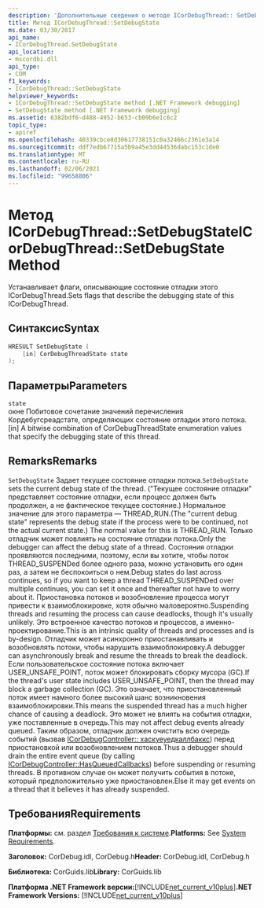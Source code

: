 ```yaml
---
description: 'Дополнительные сведения о методе ICorDebugThread:: SetDebugState'
title: Метод ICorDebugThread::SetDebugState
ms.date: 03/30/2017
api_name:
- ICorDebugThread.SetDebugState
api_location:
- mscordbi.dll
api_type:
- COM
f1_keywords:
- ICorDebugThread::SetDebugState
helpviewer_keywords:
- ICorDebugThread::SetDebugState method [.NET Framework debugging]
- SetDebugState method [.NET Framework debugging]
ms.assetid: 6382bdf6-d488-4952-b653-cb09b6e1c6c2
topic_type:
- apiref
ms.openlocfilehash: 40339cbce8d30617738151c0a32466c2361e3a14
ms.sourcegitcommit: ddf7edb67715a5b9a45e3dd44536dabc153c1de0
ms.translationtype: MT
ms.contentlocale: ru-RU
ms.lasthandoff: 02/06/2021
ms.locfileid: "99658806"
---
```

# <a name="icordebugthreadsetdebugstate-method"></a><span data-ttu-id="78a9a-103">Метод ICorDebugThread::SetDebugState</span><span class="sxs-lookup"><span data-stu-id="78a9a-103">ICorDebugThread::SetDebugState Method</span></span>

<span data-ttu-id="78a9a-104">Устанавливает флаги, описывающие состояние отладки этого ICorDebugThread.</span><span class="sxs-lookup"><span data-stu-id="78a9a-104">Sets flags that describe the debugging state of this ICorDebugThread.</span></span>  
  
## <a name="syntax"></a><span data-ttu-id="78a9a-105">Синтаксис</span><span class="sxs-lookup"><span data-stu-id="78a9a-105">Syntax</span></span>  
  
```cpp  
HRESULT SetDebugState (  
    [in] CorDebugThreadState state  
);  
```  
  
## <a name="parameters"></a><span data-ttu-id="78a9a-106">Параметры</span><span class="sxs-lookup"><span data-stu-id="78a9a-106">Parameters</span></span>  

 `state`  
 <span data-ttu-id="78a9a-107">окне Побитовое сочетание значений перечисления Кордебугсреадстате, определяющих состояние отладки этого потока.</span><span class="sxs-lookup"><span data-stu-id="78a9a-107">[in] A bitwise combination of CorDebugThreadState enumeration values that specify the debugging state of this thread.</span></span>  
  
## <a name="remarks"></a><span data-ttu-id="78a9a-108">Remarks</span><span class="sxs-lookup"><span data-stu-id="78a9a-108">Remarks</span></span>  

 <span data-ttu-id="78a9a-109">`SetDebugState` Задает текущее состояние отладки потока.</span><span class="sxs-lookup"><span data-stu-id="78a9a-109">`SetDebugState` sets the current debug state of the thread.</span></span> <span data-ttu-id="78a9a-110">("Текущее состояние отладки" представляет состояние отладки, если процесс должен быть продолжен, а не фактическое текущее состояние.) Нормальное значение для этого параметра — THREAD_RUN.</span><span class="sxs-lookup"><span data-stu-id="78a9a-110">(The "current debug state" represents the debug state if the process were to be continued, not the actual current state.) The normal value for this is THREAD_RUN.</span></span> <span data-ttu-id="78a9a-111">Только отладчик может повлиять на состояние отладки потока.</span><span class="sxs-lookup"><span data-stu-id="78a9a-111">Only the debugger can affect the debug state of a thread.</span></span> <span data-ttu-id="78a9a-112">Состояния отладки проявляются последними, поэтому, если вы хотите, чтобы поток THREAD_SUSPENDed более одного раза, можно установить его один раз, а затем не беспокоиться о нем.</span><span class="sxs-lookup"><span data-stu-id="78a9a-112">Debug states do last across continues, so if you want to keep a thread THREAD_SUSPENDed over multiple continues, you can set it once and thereafter not have to worry about it.</span></span> <span data-ttu-id="78a9a-113">Приостановка потоков и возобновление процесса могут привести к взаимоблокировке, хотя обычно маловероятно.</span><span class="sxs-lookup"><span data-stu-id="78a9a-113">Suspending threads and resuming the process can cause deadlocks, though it's usually unlikely.</span></span> <span data-ttu-id="78a9a-114">Это встроенное качество потоков и процессов, а именно-проектирование.</span><span class="sxs-lookup"><span data-stu-id="78a9a-114">This is an intrinsic quality of threads and processes and is by-design.</span></span> <span data-ttu-id="78a9a-115">Отладчик может асинхронно приостанавливать и возобновлять потоки, чтобы нарушить взаимоблокировку.</span><span class="sxs-lookup"><span data-stu-id="78a9a-115">A debugger can asynchronously break and resume the threads to break the deadlock.</span></span> <span data-ttu-id="78a9a-116">Если пользовательское состояние потока включает USER_UNSAFE_POINT, поток может блокировать сборку мусора (GC).</span><span class="sxs-lookup"><span data-stu-id="78a9a-116">If the thread's user state includes USER_UNSAFE_POINT, then the thread may block a garbage collection (GC).</span></span> <span data-ttu-id="78a9a-117">Это означает, что приостановленный поток имеет намного более высокий шанс возникновения взаимоблокировки.</span><span class="sxs-lookup"><span data-stu-id="78a9a-117">This means the suspended thread has a much higher chance of causing a deadlock.</span></span> <span data-ttu-id="78a9a-118">Это может не влиять на события отладки, уже поставленные в очередь.</span><span class="sxs-lookup"><span data-stu-id="78a9a-118">This may not affect debug events already queued.</span></span> <span data-ttu-id="78a9a-119">Таким образом, отладчик должен очистить всю очередь событий (вызвав [ICorDebugController:: хаскуеуедкаллбаккс](icordebugcontroller-hasqueuedcallbacks-method.md)) перед приостановкой или возобновлением потоков.</span><span class="sxs-lookup"><span data-stu-id="78a9a-119">Thus a debugger should drain the entire event queue (by calling [ICorDebugController::HasQueuedCallbacks](icordebugcontroller-hasqueuedcallbacks-method.md)) before suspending or resuming threads.</span></span> <span data-ttu-id="78a9a-120">В противном случае он может получить события в потоке, который предположительно уже приостановлен.</span><span class="sxs-lookup"><span data-stu-id="78a9a-120">Else it may get events on a thread that it believes it has already suspended.</span></span>  
  
## <a name="requirements"></a><span data-ttu-id="78a9a-121">Требования</span><span class="sxs-lookup"><span data-stu-id="78a9a-121">Requirements</span></span>  

 <span data-ttu-id="78a9a-122">**Платформы:** см. раздел [Требования к системе](../../get-started/system-requirements.md).</span><span class="sxs-lookup"><span data-stu-id="78a9a-122">**Platforms:** See [System Requirements](../../get-started/system-requirements.md).</span></span>  
  
 <span data-ttu-id="78a9a-123">**Заголовок:** CorDebug.idl, CorDebug.h</span><span class="sxs-lookup"><span data-stu-id="78a9a-123">**Header:** CorDebug.idl, CorDebug.h</span></span>  
  
 <span data-ttu-id="78a9a-124">**Библиотека:** CorGuids.lib</span><span class="sxs-lookup"><span data-stu-id="78a9a-124">**Library:** CorGuids.lib</span></span>  
  
 <span data-ttu-id="78a9a-125">**Платформа .NET Framework версии:**[!INCLUDE[net_current_v10plus](../../../../includes/net-current-v10plus-md.md)]</span><span class="sxs-lookup"><span data-stu-id="78a9a-125">**.NET Framework Versions:** [!INCLUDE[net_current_v10plus](../../../../includes/net-current-v10plus-md.md)]</span></span>
